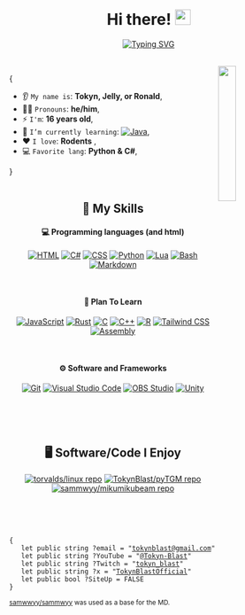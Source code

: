 <!--https://github-readme-stats.vercel.app/api?username=TokynBlast&show_icons=true&theme=dracula-->
<h1 align="center">Hi there! <img src="https://media.giphy.com/media/hvRJCLFzcasrR4ia7z/giphy.gif" width="28"></h1>
<p align='center'>
<a href="https://git.io/typing-svg"><img src="https://readme-typing-svg.demolab.com?font=Fira+Code&duration=2500&pause=300&color=00D13B&center=true&random=true&width=750&height=80&lines=I+love+C%23+%E2%99%A5%EF%B8%8F;Open+Source+Is+The+Best;Python+Is+Awesome;Professionalism+Can+Be+Fun!;Programming+Is+Super+Cool;Lua+Is+Interesting!;POTATOOOOOO+%F0%9F%A5%94;Unity+Is+Easy;HTML+Should+Be+A+Language!;RUSTY+CRAB+PIZZA;Markdown+Is+Awesome;Website+Go+brrrrrrrrrr;Programming+Is+Easy!;Markdown+Is+Incredible!;HTML+Is...+Interesting%3F" alt="Typing SVG" /></a>
</p>

<br>
<img align='right' src='images/NUXtocat.gif' width='25%'>

{  

* 👂 `My name is`: **Tokyn, Jelly, or Ronald**,
* 👱‍♂️ `Pronouns`: **he/him**,
* ⚡ `I'm`: **16 years old**,
* 🌱 `I’m currently learning`: <a href="#"><img alt="Java" src="https://custom-icon-badges.demolab.com/badge/Java-007396.svg?logo=java&logoColor=white"></a>,
* ❤️ `I love`: **Rodents**  ,
* 💻 `Favorite lang`: **Python & C#**,

}
<br><br>
<h2 align="center">🌱 My Skills</h2>

<h4 align="center">💻 Programming languages (and html)</h4>

<p align="center">
<a href="https://github.com/search?q=user%3ATokynBlast+language%3AHTML+&type=repositories"><img alt="HTML" src="https://img.shields.io/badge/HTML-E34F26.svg?logo=html5&logoColor=white"></a>
<a href="#"><img alt="C#" src="https://custom-icon-badges.demolab.com/badge/C%23-68217A.svg?logo=cs2&logoColor=white"></a>
<a href="https://github.com/search?q=user%3ATokynBlast+language%3Acss&type=code"><img alt="CSS" src="https://img.shields.io/badge/CSS-1572B6.svg?logo=css3&logoColor=white"></a>
<a href="https://github.com/search?q=user%3ATokynBlast+language%3Apython&type=code"><img alt="Python" src="https://img.shields.io/badge/Python-3776AB.svg?logo=python&logoColor=white"></a>
<a href="#"><img alt="Lua" src="https://img.shields.io/badge/Lua-2C2D72?logo=lua&logoColor=white"></a>
<a href="#"><img alt="Bash" src="https://img.shields.io/badge/Bash-121011.svg?logo=gnu-bash&logoColor=white"></a>
<a href="https://github.com/search?q=user%3ATokynBlast+language%3Amarkdown&type=code"><img alt="Markdown" src="https://img.shields.io/badge/Markdown-000000.svg?logo=markdown&logoColor=white"></a>
</p>
<br>

<h4 align="center">🏫 Plan To Learn</h4>
<p align="center">
<a href="https://github.com/search?q=user%3ATokynBlast+language%3AJavaScript+&type=repositories"><img alt="JavaScript" src="https://img.shields.io/badge/JavaScript-F7DF1E.svg?logo=javascript&logoColor=black"></a>
<a href="#"><img alt="Rust" src="https://img.shields.io/badge/-Rust-D65A41?style=flat&logo=rust"></a>
<a href="#"><img alt="C" src="https://shields.io/badge/-C-00599C?style=flat&logo=C"></a>
<a href="#"><img alt="C++" src="https://img.shields.io/badge/-C++-00599C?logo=cplusplus&logoColor=white"></a>
<a href="#"><img alt="R" src="https://shields.io/badge/-R-276DC3?style=flat&logo=R"></a>
<a href="#"><img alt="Tailwind CSS" src="https://img.shields.io/badge/Tailwind_CSS-38B2AC.svg?logo=tailwind-css&logoColor=white"></a>
<a href="#"><img alt="Assembly" src="https://img.shields.io/badge/-Assembly-000000?style=flat&logo=assemblyscript"></a>
</p>
<br>

<h4 align="center">⚙ Software and Frameworks</h4>

<p align="center">
<a href="#"><img alt="Git" src="https://img.shields.io/badge/Git-F05033.svg?logo=git&logoColor=white"></a>
<a href="#"><img alt="Visual Studio Code" src="https://img.shields.io/badge/Visual%20Studio%20Code-0078d7.svg?logo=visual-studio-code&logoColor=white"></a>
<a href="#"><img alt="OBS Studio" src="https://img.shields.io/badge/-OBS-302E31?logo=obs-studio&logoColor=white"></a>
<a href="#"><img alt="Unity" src="https://img.shields.io/badge/Unity-000000.svg?logo=unity&logoColor=white"></a>
</p>
<br><br><br>
<h2 align="center">🖥️ Software/Code I Enjoy</h2>

<p align="center">
<a href="https://github.com/torvalds/linux"><img alt="torvalds/linux repo" src="https://img.shields.io/badge/torvalds-linux-000000"></a>
<a href="https://github.com/TokynBlast/pyTGM"><img alt="TokynBlast/pyTGM repo" src="https://img.shields.io/badge/TokynBlast-pyTGM-3776AB"></a>
<a href="https://github.com/sammwyy/mikumikubeam"><img alt="sammwyy/mikumikubeam repo" src="https://img.shields.io/badge/sammwyy-MikuMikuBeam-00BFFF"></a>
</p>

<br><br><br>

<pre><code>{
   let public string ?email = "<a href='mailto:tokynblast@gmail.com'>tokynblast@gmail.com</a>"  
   let public string ?YouTube = "<a href='https://youtube.com/@Tokyn-Blast'>@Tokyn-Blast</a>"  
   let public string ?Twitch = "<a href='http://twitch.com/tokyn_blast'>tokyn_blast</a>"
   let public string ?x = "<a href='http://x.com/user/TokynBlastOfficial'>TokynBlastOfficial</a>"
   let public bool ?SiteUp = FALSE
}</code></pre>

<sub>[samwwyy/sammwyy](https://github.com/sammwyy/sammwyy) was used as a base for the MD.</sub>

<!--HEYYYY!!
So glad you came to look at the source code!!
This is slowly becoming my own :)
Really, go check out the sammwyy/sammwyy README.md: https://github.com/sammwyy/sammwyy
I put a LOT of time into this, and they know a LOT more languages and code than I do...
This thing was TERRIBLE untill I discovered you could use HTML in MD.-->

<!--This thing takes a LOT of insporation from other READMEs! I'm proud of it!
Also, Programming can be made easy... IF TAUGHT RIGHT!!
I beleive, HTML should be taught first, to get the future programmer used to how
abstract code can be! Then, they learn something NOT objective, otherwise they
will likely come to the same turn-off most people do when learning a non-objective language.
Learning non-objective, then objective is usually easier!

One problem with that... HTML is human-readable, so is an objective language...
Non-objective languages aren't human readable...-->
